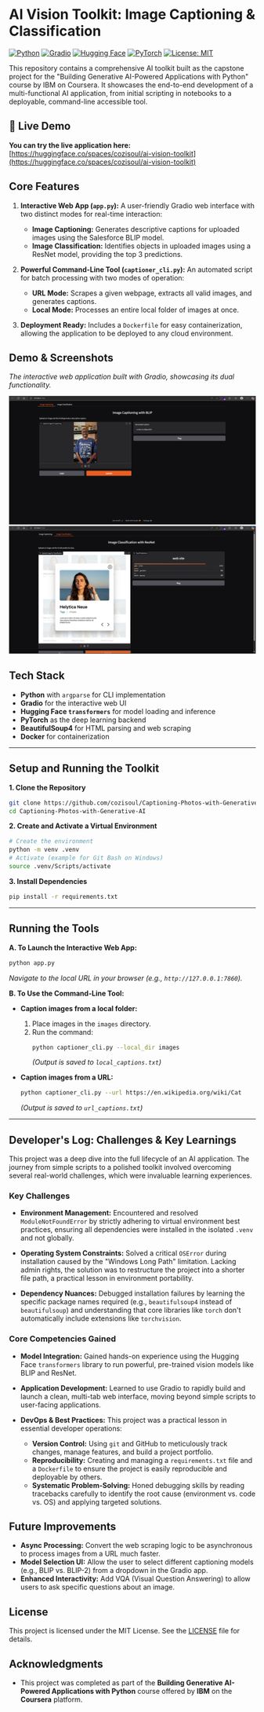 # AI Vision Toolkit: Image Captioning & Classification

[![Python](https://img.shields.io/badge/Python-3.9%2B-blue.svg)](https://www.python.org/)
[![Gradio](https://img.shields.io/badge/Gradio-4.x-orange.svg)](https://www.gradio.app/)
[![Hugging Face](https://img.shields.io/badge/%F0%9F%A4%97%20Hugging%20Face-Transformers-yellow.svg)](https://huggingface.co/docs/transformers/index)
[![PyTorch](https://img.shields.io/badge/PyTorch-2.x-ee4c2c.svg)](https://pytorch.org/)
[![License: MIT](https://img.shields.io/badge/License-MIT-green.svg)](https://opensource.org/licenses/MIT)

This repository contains a comprehensive AI toolkit built as the capstone project for the "Building Generative AI-Powered Applications with Python" course by IBM on Coursera. It showcases the end-to-end development of a multi-functional AI application, from initial scripting in notebooks to a deployable, command-line accessible tool.

## 🚀 Live Demo

**You can try the live application here:** [https://huggingface.co/spaces/cozisoul/ai-vision-toolkit](https://huggingface.co/spaces/cozisoul/ai-vision-toolkit)

## Core Features

1.  **Interactive Web App (`app.py`):** A user-friendly Gradio web interface with two distinct modes for real-time interaction:
    *   **Image Captioning:** Generates descriptive captions for uploaded images using the Salesforce BLIP model.
    *   **Image Classification:** Identifies objects in uploaded images using a ResNet model, providing the top 3 predictions.

2.  **Powerful Command-Line Tool (`captioner_cli.py`):** An automated script for batch processing with two modes of operation:
    *   **URL Mode:** Scrapes a given webpage, extracts all valid images, and generates captions.
    *   **Local Mode:** Processes an entire local folder of images at once.

3.  **Deployment Ready:** Includes a `Dockerfile` for easy containerization, allowing the application to be deployed to any cloud environment.

## Demo & Screenshots

*The interactive web application built with Gradio, showcasing its dual functionality.*

![Image Captioning Demo](./images/captioning-screenshot.jpg)
![Image Classification Demo](./images/classification-screenshot.jpg)

## Tech Stack

*   **Python** with `argparse` for CLI implementation
*   **Gradio** for the interactive web UI
*   **Hugging Face `transformers`** for model loading and inference
*   **PyTorch** as the deep learning backend
*   **BeautifulSoup4** for HTML parsing and web scraping
*   **Docker** for containerization

---

## Setup and Running the Toolkit

**1. Clone the Repository**
```bash
git clone https://github.com/cozisoul/Captioning-Photos-with-Generative-AI.git
cd Captioning-Photos-with-Generative-AI
```

**2. Create and Activate a Virtual Environment**
```bash
# Create the environment
python -m venv .venv
# Activate (example for Git Bash on Windows)
source .venv/Scripts/activate
```

**3. Install Dependencies**
```bash
pip install -r requirements.txt
```

---

## Running the Tools

**A. To Launch the Interactive Web App:**
```bash
python app.py
```
*Navigate to the local URL in your browser (e.g., `http://127.0.0.1:7860`).*

**B. To Use the Command-Line Tool:**

*   **Caption images from a local folder:**
    1.  Place images in the `images` directory.
    2.  Run the command:
        ```bash
        python captioner_cli.py --local_dir images
        ```
        *(Output is saved to `local_captions.txt`)*

*   **Caption images from a URL:**
    ```bash
    python captioner_cli.py --url https://en.wikipedia.org/wiki/Cat
    ```
    *(Output is saved to `url_captions.txt`)*

---

## Developer's Log: Challenges & Key Learnings

This project was a deep dive into the full lifecycle of an AI application. The journey from simple scripts to a polished toolkit involved overcoming several real-world challenges, which were invaluable learning experiences.

### Key Challenges

*   **Environment Management:** Encountered and resolved `ModuleNotFoundError` by strictly adhering to virtual environment best practices, ensuring all dependencies were installed in the isolated `.venv` and not globally.

*   **Operating System Constraints:** Solved a critical `OSError` during installation caused by the "Windows Long Path" limitation. Lacking admin rights, the solution was to restructure the project into a shorter file path, a practical lesson in environment portability.

*   **Dependency Nuances:** Debugged installation failures by learning the specific package names required (e.g., `beautifulsoup4` instead of `beautifulsoup`) and understanding that core libraries like `torch` don't automatically include extensions like `torchvision`.

### Core Competencies Gained

*   **Model Integration:** Gained hands-on experience using the Hugging Face `transformers` library to run powerful, pre-trained vision models like BLIP and ResNet.

*   **Application Development:** Learned to use Gradio to rapidly build and launch a clean, multi-tab web interface, moving beyond simple scripts to user-facing applications.

*   **DevOps & Best Practices:** This project was a practical lesson in essential developer operations:
    *   **Version Control:** Using `git` and GitHub to meticulously track changes, manage features, and build a project portfolio.
    *   **Reproducibility:** Creating and managing a `requirements.txt` file and a `Dockerfile` to ensure the project is easily reproducible and deployable by others.
    *   **Systematic Problem-Solving:** Honed debugging skills by reading tracebacks carefully to identify the root cause (environment vs. code vs. OS) and applying targeted solutions.

## Future Improvements

*   **Async Processing:** Convert the web scraping logic to be asynchronous to process images from a URL much faster.
*   **Model Selection UI:** Allow the user to select different captioning models (e.g., BLIP vs. BLIP-2) from a dropdown in the Gradio app.
*   **Enhanced Interactivity:** Add VQA (Visual Question Answering) to allow users to ask specific questions about an image.

## License

This project is licensed under the MIT License. See the [LICENSE](LICENSE) file for details.

## Acknowledgments

*   This project was completed as part of the **Building Generative AI-Powered Applications with Python** course offered by **IBM** on the **Coursera** platform.